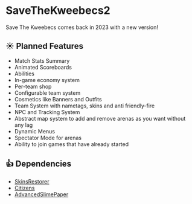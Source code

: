 # SaveTheKweebecs2
Save The Kweebecs comes back in 2023 with a new version!

## :sunny: Planned Features
* Match Stats Summary
* Animated Scoreboards
* Abilities
* In-game economy system
* Per-team shop
* Configurable team system
* Cosmetics like Banners and Outfits
* Team System with nametags, skins and anti friendly-fire
* NPC and Tracking System
* Abstract map system to add and remove arenas as you want without any lag
* Dynamic Menus
* Spectator Mode for arenas
* Ability to join games that have already started

## :+1: Dependencies
* <a href="https://github.com/SkinsRestorer/SkinsRestorerX">SkinsRestorer</a>
* <a href="https://www.spigotmc.org/resources/citizens.13811/">Citizens</a>
* <a href="https://github.com/InfernalSuite/AdvancedSlimePaper">AdvancedSlimePaper</a>
